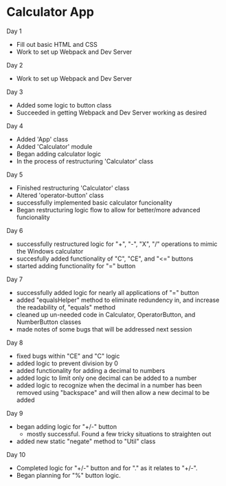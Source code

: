 # Calculator App

Day 1

- Fill out basic HTML and CSS
- Work to set up Webpack and Dev Server

Day 2

- Work to set up Webpack and Dev Server

Day 3

- Added some logic to button class
- Succeeded in getting Webpack and Dev Server working as desired

Day 4

- Added 'App' class
- Added 'Calculator' module
- Began adding calculator logic
- In the process of restructuring 'Calculator' class

Day 5

- Finished restructuring 'Calculator' class
- Altered 'operator-button' class
- successfully implemented basic calculator funcionality
- Began restructuring logic flow to allow for better/more advanced funcionality

Day 6

- successfully restructured logic for "+", "-", "X", "/" operations to mimic the Windows calculator
- succesfully added functionality of "C", "CE", and "<=" buttons
- started adding functionality for "=" button

Day 7

- successfully added logic for nearly all applications of "=" button
- added "equalsHelper" method to eliminate redundency in, and increase the readability of, "equals" method
- cleaned up un-needed code in Calculator, OperatorButton, and NumberButton classes
- made notes of some bugs that will be addressed next session

Day 8

- fixed bugs within "CE" and "C" logic
- added logic to prevent division by 0
- added functionality for adding a decimal to numbers
- added logic to limit only one decimal can be added to a number
- added logic to recognize when the decimal in a number has been removed using "backspace" and will then allow a new decimal to be added

Day 9

- began adding logic for "+/-" button
  - mostly successful. Found a few tricky situations to straighten out
- added new static "negate" method to "Util" class

Day 10

- Completed logic for "+/-" button and for "." as it relates to "+/-".
- Began planning for "%" button logic.
